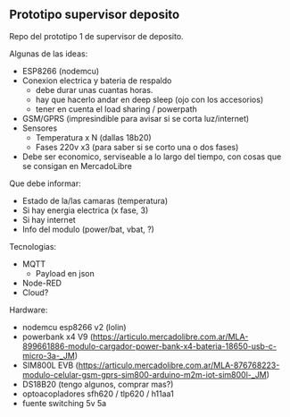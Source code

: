 ## Prototipo supervisor deposito

Repo del prototipo 1 de supervisor de deposito.

Algunas de las ideas:
- ESP8266 (nodemcu)
- Conexion electrica y bateria de respaldo
  - debe durar unas cuantas horas.
  - hay que hacerlo andar en deep sleep (ojo con los accesorios)
  - tener en cuenta el load sharing / powerpath
- GSM/GPRS (impresindible para avisar si se corta luz/internet)
- Sensores
  - Temperatura x N (dallas 18b20)
  - Fases 220v x3 (para saber si se corto una o dos fases)
- Debe ser economico, serviseable a lo largo del tiempo, con cosas que se consigan en MercadoLibre


Que debe informar:
- Estado de la/las camaras (temperatura)
- Si hay energia electrica (x fase, 3)
- Si hay internet
- Info del modulo (power/bat, vbat, ?)


Tecnologias:
- MQTT
  - Payload en json
- Node-RED
- Cloud?


Hardware:
- nodemcu esp8266 v2 (lolin)
- powerbank x4 V9 (https://articulo.mercadolibre.com.ar/MLA-899661886-modulo-cargador-power-bank-x4-bateria-18650-usb-c-micro-3a-_JM)
- SIM800L EVB (https://articulo.mercadolibre.com.ar/MLA-876768223-modulo-celular-gsm-gprs-sim800-arduino-m2m-iot-sim800l-_JM)
- DS18B20 (tengo algunos, comprar mas?)
- optoacopladores sfh620 / tlp620 / h11aa1
- fuente switching 5v 5a


